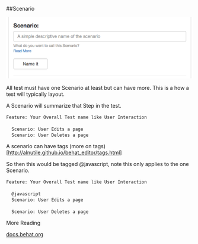 ##Scenario

![Scenario Image](images/scenario.png)

All test must have one Scenario at least but can have more. This is a how a test will typically layout.

A Scenario will summarize that Step in the test.


	Feature: Your Overall Test name like User Interaction

  	  Scenario: User Edits a page
  	  Scenario: User Deletes a page


A scenario can have tags (more on tags)[http://alnutile.github.io/behat_editor/tags.html] 

So then this would be tagged @javascript, note this only applies to the one Scenario.


	Feature: Your Overall Test name like User Interaction

  	  @javascript
  	  Scenario: User Edits a page
  
  	  Scenario: User Deletes a page



More Reading

[docs.behat.org](http://docs.behat.org/guides/1.gherkin.html#scenarios)



